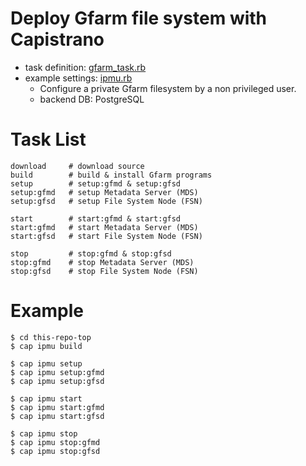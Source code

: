 # Deploy Gfarm file system with Capistrano

* task definition: [gfarm_task.rb](https://github.com/masa16/capistrano-gfarm/blob/master/config/deploy/gfarm_task.rb)
* example settings: [ipmu.rb](https://github.com/masa16/capistrano-gfarm/blob/master/config/deploy/ipmu.rb)
  * Configure a private Gfarm filesystem by a non privileged user.
  * backend DB: PostgreSQL


# Task List

```
download     # download source
build        # build & install Gfarm programs
setup        # setup:gfmd & setup:gfsd
setup:gfmd   # setup Metadata Server (MDS)
setup:gfsd   # setup File System Node (FSN)

start        # start:gfmd & start:gfsd
start:gfmd   # start Metadata Server (MDS)
start:gfsd   # start File System Node (FSN)

stop         # stop:gfmd & stop:gfsd
stop:gfmd    # stop Metadata Server (MDS)
stop:gfsd    # stop File System Node (FSN)
```

# Example

```
$ cd this-repo-top
$ cap ipmu build

$ cap ipmu setup
$ cap ipmu setup:gfmd
$ cap ipmu setup:gfsd

$ cap ipmu start
$ cap ipmu start:gfmd
$ cap ipmu start:gfsd

$ cap ipmu stop
$ cap ipmu stop:gfmd
$ cap ipmu stop:gfsd
```
